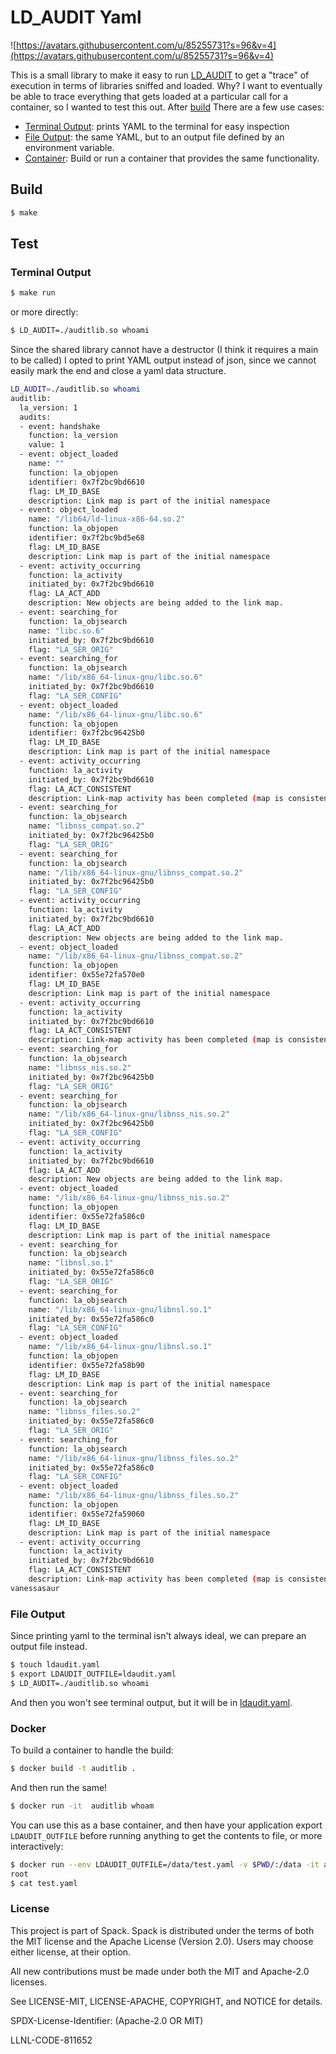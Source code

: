 # LD_AUDIT Yaml

![https://avatars.githubusercontent.com/u/85255731?s=96&v=4](https://avatars.githubusercontent.com/u/85255731?s=96&v=4)

This is a small library to make it easy to run [LD_AUDIT](https://man7.org/linux/man-pages/man7/rtld-audit.7.html) to
get a "trace" of execution in terms of libraries sniffed and loaded. Why?
I want to eventually be able to trace everything that gets loaded at a particular call
for a container, so I wanted to test this out. After [build](#build) There are a few use cases:

 - [Terminal Output](#terminal-output): prints YAML to the terminal for easy inspection
 - [File Output](#file-output): the same YAML, but to an output file defined by an environment variable.
 - [Container](#docker): Build or run a container that provides the same functionality.

## Build

```bash
$ make
```

## Test

### Terminal Output

```bash
$ make run
```

or more directly:

```bash
$ LD_AUDIT=./auditlib.so whoami
```

Since the shared library cannot have a destructor (I think it requires a main to
be called) I opted to print YAML output instead of json, since we cannot easily
mark the end and close a yaml data structure.

```bash
LD_AUDIT=./auditlib.so whoami
auditlib:
  la_version: 1
  audits:
  - event: handshake
    function: la_version
    value: 1
  - event: object_loaded
    name: ""
    function: la_objopen
    identifier: 0x7f2bc9bd6610
    flag: LM_ID_BASE
    description: Link map is part of the initial namespace
  - event: object_loaded
    name: "/lib64/ld-linux-x86-64.so.2"
    function: la_objopen
    identifier: 0x7f2bc9bd5e68
    flag: LM_ID_BASE
    description: Link map is part of the initial namespace
  - event: activity_occurring
    function: la_activity
    initiated_by: 0x7f2bc9bd6610
    flag: LA_ACT_ADD
    description: New objects are being added to the link map.
  - event: searching_for
    function: la_objsearch
    name: "libc.so.6"
    initiated_by: 0x7f2bc9bd6610
    flag: "LA_SER_ORIG"
  - event: searching_for
    function: la_objsearch
    name: "/lib/x86_64-linux-gnu/libc.so.6"
    initiated_by: 0x7f2bc9bd6610
    flag: "LA_SER_CONFIG"
  - event: object_loaded
    name: "/lib/x86_64-linux-gnu/libc.so.6"
    function: la_objopen
    identifier: 0x7f2bc96425b0
    flag: LM_ID_BASE
    description: Link map is part of the initial namespace
  - event: activity_occurring
    function: la_activity
    initiated_by: 0x7f2bc9bd6610
    flag: LA_ACT_CONSISTENT
    description: Link-map activity has been completed (map is consistent)
  - event: searching_for
    function: la_objsearch
    name: "libnss_compat.so.2"
    initiated_by: 0x7f2bc96425b0
    flag: "LA_SER_ORIG"
  - event: searching_for
    function: la_objsearch
    name: "/lib/x86_64-linux-gnu/libnss_compat.so.2"
    initiated_by: 0x7f2bc96425b0
    flag: "LA_SER_CONFIG"
  - event: activity_occurring
    function: la_activity
    initiated_by: 0x7f2bc9bd6610
    flag: LA_ACT_ADD
    description: New objects are being added to the link map.
  - event: object_loaded
    name: "/lib/x86_64-linux-gnu/libnss_compat.so.2"
    function: la_objopen
    identifier: 0x55e72fa570e0
    flag: LM_ID_BASE
    description: Link map is part of the initial namespace
  - event: activity_occurring
    function: la_activity
    initiated_by: 0x7f2bc9bd6610
    flag: LA_ACT_CONSISTENT
    description: Link-map activity has been completed (map is consistent)
  - event: searching_for
    function: la_objsearch
    name: "libnss_nis.so.2"
    initiated_by: 0x7f2bc96425b0
    flag: "LA_SER_ORIG"
  - event: searching_for
    function: la_objsearch
    name: "/lib/x86_64-linux-gnu/libnss_nis.so.2"
    initiated_by: 0x7f2bc96425b0
    flag: "LA_SER_CONFIG"
  - event: activity_occurring
    function: la_activity
    initiated_by: 0x7f2bc9bd6610
    flag: LA_ACT_ADD
    description: New objects are being added to the link map.
  - event: object_loaded
    name: "/lib/x86_64-linux-gnu/libnss_nis.so.2"
    function: la_objopen
    identifier: 0x55e72fa586c0
    flag: LM_ID_BASE
    description: Link map is part of the initial namespace
  - event: searching_for
    function: la_objsearch
    name: "libnsl.so.1"
    initiated_by: 0x55e72fa586c0
    flag: "LA_SER_ORIG"
  - event: searching_for
    function: la_objsearch
    name: "/lib/x86_64-linux-gnu/libnsl.so.1"
    initiated_by: 0x55e72fa586c0
    flag: "LA_SER_CONFIG"
  - event: object_loaded
    name: "/lib/x86_64-linux-gnu/libnsl.so.1"
    function: la_objopen
    identifier: 0x55e72fa58b90
    flag: LM_ID_BASE
    description: Link map is part of the initial namespace
  - event: searching_for
    function: la_objsearch
    name: "libnss_files.so.2"
    initiated_by: 0x55e72fa586c0
    flag: "LA_SER_ORIG"
  - event: searching_for
    function: la_objsearch
    name: "/lib/x86_64-linux-gnu/libnss_files.so.2"
    initiated_by: 0x55e72fa586c0
    flag: "LA_SER_CONFIG"
  - event: object_loaded
    name: "/lib/x86_64-linux-gnu/libnss_files.so.2"
    function: la_objopen
    identifier: 0x55e72fa59060
    flag: LM_ID_BASE
    description: Link map is part of the initial namespace
  - event: activity_occurring
    function: la_activity
    initiated_by: 0x7f2bc9bd6610
    flag: LA_ACT_CONSISTENT
    description: Link-map activity has been completed (map is consistent)
vanessasaur
```

### File Output

Since printing yaml to the terminal isn't always ideal, we can prepare an output file instead.

```bash
$ touch ldaudit.yaml
$ export LDAUDIT_OUTFILE=ldaudit.yaml
$ LD_AUDIT=./auditlib.so whoami
```

And then you won't see terminal output, but it will be in [ldaudit.yaml](ldaudit.yaml).

### Docker

To build a container to handle the build:

```bash
$ docker build -t auditlib .
```

And then run the same!

```bash
$ docker run -it  auditlib whoam
```

You can use this as a base container, and then have your application export `LDAUDIT_OUTFILE`
before running anything to get the contents to file, or more interactively:

```bash
$ docker run --env LDAUDIT_OUTFILE=/data/test.yaml -v $PWD/:/data -it auditlib whoami
root
$ cat test.yaml 
```

### License

This project is part of Spack. Spack is distributed under the terms of both the MIT license and the Apache License (Version 2.0). Users may choose either license, at their option.

All new contributions must be made under both the MIT and Apache-2.0 licenses.

See LICENSE-MIT, LICENSE-APACHE, COPYRIGHT, and NOTICE for details.

SPDX-License-Identifier: (Apache-2.0 OR MIT)

LLNL-CODE-811652
